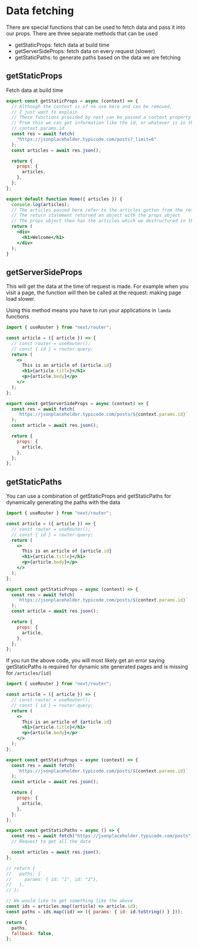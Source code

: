 # Data fetching

There are special functions that can be used to fetch data and pass it into our
props. There are three separate methods that can be used

- getStaticProps: fetch data at build time
- getServerSideProps: fetch data on every request (slower)
- getStaticPaths: to generate paths based on the data we are fetching

## getStaticProps

Fetch data at build time

```jsx
export const getStaticProps = async (context) => {
  // Although the context is of no use here and can be removed,
  // I just want to explain
  // These functions provided by next can be passed a context property
  // From this we can get information like the id, or whatever is in the url of our current page
  // context.params.id
  const res = await fetch(
    "https://jsonplaceholder.typicode.com/posts?_limit=6"
  );
  const articles = await res.json();

  return {
    props: {
      articles,
    },
  };
};

export default function Home({ articles }) {
  console.log(articles);
  // The articles passed here refer to the articles gotten from the return statement
  // The return statement returned an object with the props object
  // The props object then has the articles which we destructured in the component
  return (
    <div>
      <h1>Welcome</h1>
    </div>
  );
}
```

## getServerSideProps

This will get the data at the time of request is made. For example when you
visit a page, the function will then be called at the request: making page load
slower.

Using this method means you have to run your applications in `lamda` functions

```jsx
import { useRouter } from "next/router";

const article = ({ article }) => {
  // const router = useRouter();
  // const { id } = router.query;
  return (
    <>
      This is an article of {article.id}
      <h1>{article.title}</h1>
      <p>{article.body}</p>
    </>
  );
};

export const getServerSideProps = async (context) => {
  const res = await fetch(
    `https://jsonplaceholder.typicode.com/posts/${context.params.id}`
  );
  const article = await res.json();

  return {
    props: {
      article,
    },
  };
};
```

## getStaticPaths

You can use a combination of getStaticProps and getStaticPaths for dynamically
generating the paths with the data

```jsx
import { useRouter } from "next/router";

const article = ({ article }) => {
  // const router = useRouter();
  // const { id } = router.query;
  return (
    <>
      This is an article of {article.id}
      <h1>{article.title}</h1>
      <p>{article.body}</p>
    </>
  );
};

export const getStaticProps = async (context) => {
  const res = await fetch(
    `https://jsonplaceholder.typicode.com/posts/${context.params.id}`
  );
  const article = await res.json();

  return {
    props: {
      article,
    },
  };
};
```

If you run the above code, you will most likely get an error saying
getStaticPaths is required for dynamic site generated pages and is missing for
`/articles/[id]`

```jsx
import { useRouter } from "next/router";

const article = ({ article }) => {
  // const router = useRouter();
  // const { id } = router.query;
  return (
    <>
      This is an article of {article.id}
      <h1>{article.title}</h1>
      <p>{article.body}</p>
    </>
  );
};

export const getStaticProps = async (context) => {
  const res = await fetch(
    `https://jsonplaceholder.typicode.com/posts/${context.params.id}`
  );
  const article = await res.json();

  return {
    props: {
      article,
    },
  };
};

export const getStaticPaths = async () => {
  const res = await fetch("https://jsonplaceholder.typicode.com/posts");
  // Request to get all the data

  const articles = await res.json();
};

// return {
//   paths: {
//     params: { id: "1", id: "2"},
//   },
// };

// We would like to get something like the above
const ids = articles.map((article) => article.id);
const paths = ids.map((id) => ({ params: { id: id.toString() } }));

return {
  paths,
  fallback: false,
};
```
